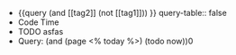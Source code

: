 - {{query   (and [[tag2]] (not [[tag1]]))  }}
  query-table:: false
- Code Time
- TODO asfas
- Query: (and (page <% today %>) (todo now))0